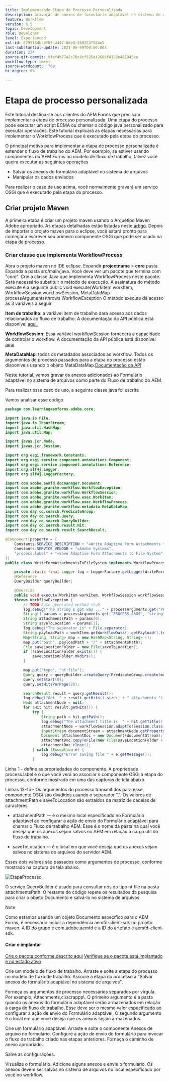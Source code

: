 ```yaml
---
title: Implementando Etapa de Processo Personalizada
description: Gravação de anexos de formulário adaptável no sistema de arquivos usando a etapa de processo personalizada
feature: Workflow
version: 6.5
topic: Development
role: Developer
level: Experienced
exl-id: 879518db-3f05-4447-86e8-5802537584e5
last-substantial-update: 2021-06-09T00:00:00Z
duration: 234
source-git-commit: 9fef4b77a2c70c8cf525d42686f4120e481945ee
workflow-type: tm+mt
source-wordcount: '769'
ht-degree: 0%

---
```


# Etapa de processo personalizada

Este tutorial destina-se aos clientes do AEM Forms que precisam implementar a etapa de processo personalizada. Uma etapa do processo pode executar um script ECMA ou chamar o código java personalizado para executar operações. Este tutorial explicará as etapas necessárias para implementar o WorkflowProcess que é executado pela etapa do processo.

O principal motivo para implementar a etapa de processo personalizada é estender o fluxo de trabalho do AEM. Por exemplo, se estiver usando componentes do AEM Forms no modelo de fluxo de trabalho, talvez você queira executar as seguintes operações

* Salvar os anexos do formulário adaptável no sistema de arquivos
* Manipular os dados enviados

Para realizar o caso de uso acima, você normalmente gravará um serviço OSGi que é executado pela etapa do processo.

## Criar projeto Maven

A primeira etapa é criar um projeto maven usando o Arquétipo Maven Adobe apropriado. As etapas detalhadas estão listadas neste [artigo](https://experienceleague.adobe.com/docs/experience-manager-learn/forms/creating-your-first-osgi-bundle/create-your-first-osgi-bundle.html). Depois de importar o projeto maven para o eclipse, você estará pronto para começar a escrever seu primeiro componente OSGi que pode ser usado na etapa de processo.


### Criar classe que implementa WorkflowProcess

Abra o projeto maven no IDE eclipse. Expandir **projectname** > **core** pasta. Expanda a pasta src/main/java. Você deve ver um pacote que termina com &quot;core&quot;. Crie a classe Java que implementa WorkflowProcess neste pacote. Será necessário substituir o método de execução. A assinatura do método execute é a seguinte public void execute(WorkItem workItem, WorkflowSession workflowSession, MetaDataMap processArguments)throws WorkflowException O método execute dá acesso às 3 variáveis a seguir

**Item de trabalho**: a variável item de trabalho dará acesso aos dados relacionados ao fluxo de trabalho. A documentação da API pública está disponível [aqui.](https://helpx.adobe.com/experience-manager/6-3/sites/developing/using/reference-materials/diff-previous/changes/com.adobe.granite.workflow.WorkflowSession.html)

**WorkflowSession**: Essa variável workflowSession fornecerá a capacidade de controlar o workflow. A documentação da API pública está disponível [aqui](https://helpx.adobe.com/experience-manager/6-3/sites/developing/using/reference-materials/diff-previous/changes/com.adobe.granite.workflow.WorkflowSession.html)

**MetaDataMap**: todos os metadados associados ao workflow. Todos os argumentos de processo passados para a etapa do processo estão disponíveis usando o objeto MetaDataMap.[Documentação da API](https://helpx.adobe.com/experience-manager/6-5/sites/developing/using/reference-materials/javadoc/com/adobe/granite/workflow/metadata/MetaDataMap.html)

Neste tutorial, vamos gravar os anexos adicionados ao Formulário adaptável no sistema de arquivos como parte do Fluxo de trabalho do AEM.

Para realizar esse caso de uso, a seguinte classe java foi escrita

Vamos analisar esse código

```java
package com.learningaemforms.adobe.core;

import java.io.File;
import java.io.InputStream;
import java.util.HashMap;
import java.util.Map;

import javax.jcr.Node;
import javax.jcr.Session;

import org.osgi.framework.Constants;
import org.osgi.service.component.annotations.Component;
import org.osgi.service.component.annotations.Reference;
import org.slf4j.Logger;
import org.slf4j.LoggerFactory;

import com.adobe.aemfd.docmanager.Document;
import com.adobe.granite.workflow.WorkflowException;
import com.adobe.granite.workflow.WorkflowSession;
import com.adobe.granite.workflow.exec.WorkItem;
import com.adobe.granite.workflow.exec.WorkflowProcess;
import com.adobe.granite.workflow.metadata.MetaDataMap;
import com.day.cq.search.PredicateGroup;
import com.day.cq.search.Query;
import com.day.cq.search.QueryBuilder;
import com.day.cq.search.result.Hit;
import com.day.cq.search.result.SearchResult;

@Component(property = {
    Constants.SERVICE_DESCRIPTION + "=Write Adaptive Form Attachments to File System",
    Constants.SERVICE_VENDOR + "=Adobe Systems",
    "process.label" + "=Save Adaptive Form Attachments to File System"
})
public class WriteFormAttachmentsToFileSystem implements WorkflowProcess {

    private static final Logger log = LoggerFactory.getLogger(WriteFormAttachmentsToFileSystem.class);
    @Reference
    QueryBuilder queryBuilder;

    @Override
    public void execute(WorkItem workItem, WorkflowSession workflowSession, MetaDataMap processArguments)
    throws WorkflowException {
        // TODO Auto-generated method stub
        log.debug("The string I got was ..." + processArguments.get("PROCESS_ARGS", "string").toString());
        String[] params = processArguments.get("PROCESS_ARGS", "string").toString().split(",");
        String attachmentsPath = params[0];
        String saveToLocation = params[1];
        log.debug("The seperator is" + File.separator);
        String payloadPath = workItem.getWorkflowData().getPayload().toString();
        Map<String, String> map = new HashMap<String, String> ();
        map.put("path", payloadPath + "/" + attachmentsPath);
        File saveLocationFolder = new File(saveToLocation);
        if (!saveLocationFolder.exists()) {
            saveLocationFolder.mkdirs();
        }

        map.put("type", "nt:file");
        Query query = queryBuilder.createQuery(PredicateGroup.create(map), workflowSession.adaptTo(Session.class));
        query.setStart(0);
        query.setHitsPerPage(20);

        SearchResult result = query.getResult();
        log.debug("Got  " + result.getHits().size() + " attachments ");
        Node attachmentNode = null;
        for (Hit hit: result.getHits()) {
            try {
                String path = hit.getPath();
                log.debug("The attachment title is  " + hit.getTitle() + " and the attachment path is  " + path);
                attachmentNode = workflowSession.adaptTo(Session.class).getNode(path + "/jcr:content");
                InputStream documentStream = attachmentNode.getProperty("jcr:data").getBinary().getStream();
                Document attachmentDoc = new Document(documentStream);
                attachmentDoc.copyToFile(new File(saveLocationFolder + File.separator + hit.getTitle()));
                attachmentDoc.close();
            } catch (Exception e) {
                log.debug("Error saving file " + e.getMessage());
            }
```

Linha 1 - define as propriedades do componente. A propriedade process.label é o que você verá ao associar o componente OSGi à etapa do processo, conforme mostrado em uma das capturas de tela abaixo.

Linhas 13-15 - Os argumentos do processo transmitidos para esse componente OSGi são divididos usando o separador &quot;,&quot;. Os valores de attachmentPath e saveToLocation são extraídos da matriz de cadeias de caracteres.

* attachmentPath — é o mesmo local especificado no Formulário adaptável ao configurar a ação de envio do Formulário adaptável para chamar o Fluxo de trabalho AEM. Esse é o nome da pasta na qual você deseja que os anexos sejam salvos no AEM em relação à carga útil do fluxo de trabalho.

* saveToLocation — é o local em que você deseja que os anexos sejam salvos no sistema de arquivos do servidor AEM.

Esses dois valores são passados como argumentos de processo, conforme mostrado na captura de tela abaixo.

![EtapaProcesso](assets/implement-process-step.gif)

O serviço QueryBuilder é usado para consultar nós do tipo nt:file na pasta attachmentsPath. O restante do código repete os resultados da pesquisa para criar o objeto Documento e salvá-lo no sistema de arquivos


>[!NOTE]
>
>Como estamos usando um objeto Documento específico para o AEM Forms, é necessário incluir a dependência aemfd-client-sdk no projeto maven. A ID do grupo é com.adobe.aemfd e a ID do artefato é aemfd-client-sdk.

#### Criar e implantar

[Crie o pacote conforme descrito aqui](https://experienceleague.adobe.com/docs/experience-manager-learn/forms/creating-your-first-osgi-bundle/create-your-first-osgi-bundle.html)
[Verifique se o pacote está implantado e no estado ativo](http://localhost:4502/system/console/bundles)

Crie um modelo de fluxo de trabalho. Arraste e solte a etapa do processo no modelo de fluxo de trabalho. Associe a etapa do processo a &quot;Salvar anexos do formulário adaptável no sistema de arquivos&quot;.

Forneça os argumentos de processo necessários separados por vírgula. Por exemplo, Attachments,c:\\scrappp\\. O primeiro argumento é a pasta quando os anexos do formulário adaptável serão armazenados em relação à carga do fluxo de trabalho. Esse deve ser o mesmo valor especificado ao configurar a ação de envio do Formulário adaptável. O segundo argumento é o local em que você deseja que os anexos sejam armazenados.

Crie um formulário adaptável. Arraste e solte o componente Anexos de arquivo no formulário. Configure a ação de envio do formulário para invocar o fluxo de trabalho criado nas etapas anteriores. Forneça o caminho de anexo apropriado.

Salve as configurações.

Visualize o formulário. Adicione alguns anexos e envie o formulário. Os anexos devem ser salvos no sistema de arquivos no local especificado por você no workflow.
